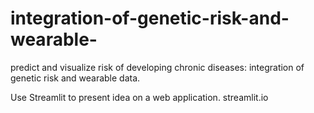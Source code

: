 # integration-of-genetic-risk-and-wearable-
predict and visualize risk of developing chronic diseases: integration of genetic risk and wearable data.

Use Streamlit to present idea on a web application. streamlit.io
